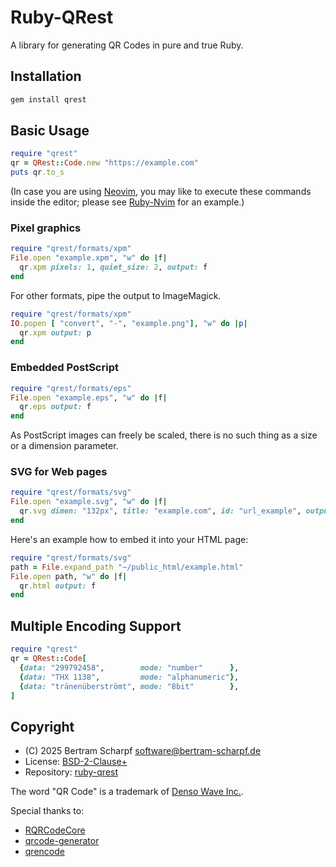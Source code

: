 # Ruby-QRest

A library for generating QR Codes in pure and true Ruby.


## Installation

```ruby
gem install qrest
```

## Basic Usage

```ruby
require "qrest"
qr = QRest::Code.new "https://example.com"
puts qr.to_s
```

(In case you are using [Neovim](https://github.com/neovim/neovim), you may like
to execute these commands inside the editor; please see
[Ruby-Nvim](https://github.com/BertramScharpf/ruby-nvim#calling-the-ruby-interface)
for an example.)


### Pixel graphics

```ruby
require "qrest/formats/xpm"
File.open "example.xpm", "w" do |f|
  qr.xpm pixels: 1, quiet_size: 2, output: f
end
```

For other formats, pipe the output to ImageMagick.

```ruby
require "qrest/formats/xpm"
IO.popen [ "convert", "-", "example.png"], "w" do |p|
  qr.xpm output: p
end
```

### Embedded PostScript

```ruby
require "qrest/formats/eps"
File.open "example.eps", "w" do |f|
  qr.eps output: f
end
```

As PostScript images can freely be scaled, there is no such thing as a size or a
dimension parameter.


### SVG for Web pages

```ruby
require "qrest/formats/svg"
File.open "example.svg", "w" do |f|
  qr.svg dimen: "132px", title: "example.com", id: "url_example", output: f
end
```

Here's an example how to embed it into your HTML page:

```ruby
require "qrest/formats/svg"
path = File.expand_path "~/public_html/example.html"
File.open path, "w" do |f|
  qr.html output: f
end
```


## Multiple Encoding Support

```ruby
require "qrest"
qr = QRest::Code[
  {data: "299792458",        mode: "number"      },
  {data: "THX 1138",         mode: "alphanumeric"},
  {data: "tränenüberströmt", mode: "8bit"        },
]
```


## Copyright

  * (C) 2025 Bertram Scharpf <software@bertram-scharpf.de>
  * License: [BSD-2-Clause+](./LICENSE)
  * Repository: [ruby-qrest](https://github.com/BertramScharpf/ruby-qrest.git)

The word "QR Code" is a trademark of [Denso Wave Inc.](https://www.qrcode.com).

Special thanks to:

  * [RQRCodeCore](https://github.com/whomwah/rqrcode_core)
  * [qrcode-generator](https://github.com/kazuhikoarase/qrcode-generator)
  * [qrencode](https://github.com/fukuchi/libqrencode)

